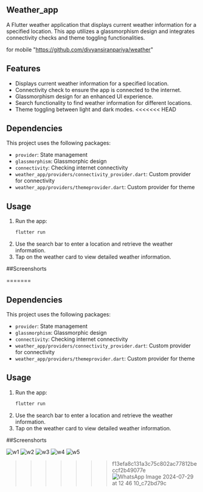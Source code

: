 ## Weather_app

A Flutter weather application that displays current weather information for a specified location. This app utilizes a glassmorphism design and integrates connectivity checks and theme toggling functionalities.

  for mobile
   "https://github.com/divyansiranpariya/weather"

## Features

- Displays current weather information for a specified location.
- Connectivity check to ensure the app is connected to the internet.
- Glassmorphism design for an enhanced UI experience.
- Search functionality to find weather information for different locations.
- Theme toggling between light and dark modes.
<<<<<<< HEAD


## Dependencies

This project uses the following packages:

- `provider`: State management
- `glassmorphism`: Glassmorphic design
- `connectivity`: Checking internet connectivity
- `weather_app/providers/connectivity_provider.dart`: Custom provider for connectivity
- `weather_app/providers/themeprovider.dart`: Custom provider for theme

## Usage

1. Run the app:
    ```bash
    flutter run
    ```
2. Use the search bar to enter a location and retrieve the weather information.
3. Tap on the weather card to view detailed weather information.


##Screenshorts


=======


## Dependencies

This project uses the following packages:

- `provider`: State management
- `glassmorphism`: Glassmorphic design
- `connectivity`: Checking internet connectivity
- `weather_app/providers/connectivity_provider.dart`: Custom provider for connectivity
- `weather_app/providers/themeprovider.dart`: Custom provider for theme

## Usage

1. Run the app:
    ```bash
    flutter run
    ```
2. Use the search bar to enter a location and retrieve the weather information.
3. Tap on the weather card to view detailed weather information.


##Screenshorts

![w1](https://github.com/user-attachments/assets/bcd5d0c4-04ea-4369-bfcf-5c41cc0cf63f)
![w2](https://github.com/user-attachments/assets/7cbca4ef-eac6-4654-a4ee-61a2ce486964)
![w3](https://github.com/user-attachments/assets/80aedd55-fb81-4553-bad1-411b9757bc70)
![w4](https://github.com/user-attachments/assets/77881143-f314-410a-a851-4eeb8b182413)
![w5](https://github.com/user-attachments/assets/ce9f1b98-5e98-43e7-92e3-785b5d747304)
>>>>>>> f13efa8c131a3c75c802ac77812beccf2b49077e
>>>>>>> ![WhatsApp Image 2024-07-29 at 12 46 10_c72bd79c](https://github.com/user-attachments/assets/f5901766-1288-4a97-b08a-02bd9bd5ebdd)

